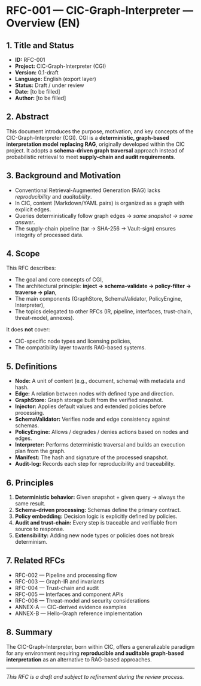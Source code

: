 # RFC-001 — CIC-Graph-Interpreter — Overview (EN)

## 1. Title and Status

* **ID:** RFC-001
* **Project:** CIC-Graph-Interpreter (CGI)
* **Version:** 0.1-draft
* **Language:** English (export layer)
* **Status:** Draft / under review
* **Date:** [to be filled]
* **Author:** [to be filled]

## 2. Abstract

This document introduces the purpose, motivation, and key concepts of the CIC-Graph-Interpreter (CGI). CGI is a **deterministic, graph-based interpretation model replacing RAG**, originally developed within the CIC project. It adopts a **schema-driven graph traversal** approach instead of probabilistic retrieval to meet **supply-chain and audit requirements**.

## 3. Background and Motivation

* Conventional Retrieval-Augmented Generation (RAG) lacks *reproducibility* and *auditability*.
* In CIC, content (Markdown/YAML pairs) is organized as a graph with explicit edges.
* Queries deterministically follow graph edges → *same snapshot → same answer*.
* The supply-chain pipeline (tar → SHA-256 → Vault-sign) ensures integrity of processed data.

## 4. Scope

This RFC describes:

* The goal and core concepts of CGI,
* The architectural principle: **inject → schema-validate → policy-filter → traverse → plan**,
* The main components (GraphStore, SchemaValidator, PolicyEngine, Interpreter),
* The topics delegated to other RFCs (IR, pipeline, interfaces, trust-chain, threat-model, annexes).

It does **not** cover:

* CIC-specific node types and licensing policies,
* The compatibility layer towards RAG-based systems.

## 5. Definitions

* **Node:** A unit of content (e.g., document, schema) with metadata and hash.
* **Edge:** A relation between nodes with defined type and direction.
* **GraphStore:** Graph storage built from the verified snapshot.
* **Injector:** Applies default values and extended policies before processing.
* **SchemaValidator:** Verifies node and edge consistency against schemas.
* **PolicyEngine:** Allows / degrades / denies actions based on nodes and edges.
* **Interpreter:** Performs deterministic traversal and builds an execution plan from the graph.
* **Manifest:** The hash and signature of the processed snapshot.
* **Audit-log:** Records each step for reproducibility and traceability.

## 6. Principles

1. **Deterministic behavior:** Given snapshot + given query → always the same result.
2. **Schema-driven processing:** Schemas define the primary contract.
3. **Policy embedding:** Decision logic is explicitly defined by policies.
4. **Audit and trust-chain:** Every step is traceable and verifiable from source to response.
5. **Extensibility:** Adding new node types or policies does not break determinism.

## 7. Related RFCs

* RFC-002 — Pipeline and processing flow
* RFC-003 — Graph-IR and invariants
* RFC-004 — Trust-chain and audit
* RFC-005 — Interfaces and component APIs
* RFC-006 — Threat-model and security considerations
* ANNEX-A — CIC-derived evidence examples
* ANNEX-B — Hello-Graph reference implementation

## 8. Summary

The CIC-Graph-Interpreter, born within CIC, offers a generalizable paradigm for any environment requiring **reproducible and auditable graph-based interpretation** as an alternative to RAG-based approaches.

---

*This RFC is a draft and subject to refinement during the review process.*
